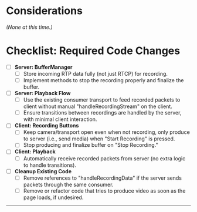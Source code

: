 # Considerations

*(None at this time.)*

# Checklist: Required Code Changes

- [ ] **Server: BufferManager**  
  - [ ] Store incoming RTP data fully (not just RTCP) for recording.  
  - [ ] Implement methods to stop the recording properly and finalize the buffer.

- [ ] **Server: Playback Flow**  
  - [ ] Use the existing consumer transport to feed recorded packets to client without manual "handleRecordingStream" on the client.  
  - [ ] Ensure transitions between recordings are handled by the server, with minimal client interaction.

- [ ] **Client: Recording Buttons**  
  - [ ] Keep camera/transport open even when not recording, only produce to server (i.e., send media) when "Start Recording" is pressed.  
  - [ ] Stop producing and finalize buffer on "Stop Recording."

- [ ] **Client: Playback**  
  - [ ] Automatically receive recorded packets from server (no extra logic to handle transitions).

- [ ] **Cleanup Existing Code**  
  - [ ] Remove references to "handleRecordingData" if the server sends packets through the same consumer.  
  - [ ] Remove or refactor code that tries to produce video as soon as the page loads, if undesired.

---